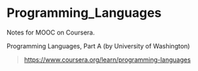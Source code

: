 # Programming_Languages

Notes for MOOC on Coursera.

Programming Languages, Part A (by University of Washington)
> https://www.coursera.org/learn/programming-languages

